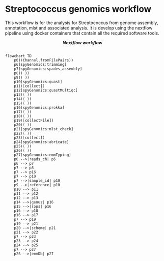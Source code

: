 # Streptococcus genomics workflow

This workflow is for the analysis for Streptococcus from genome assembly, annotation, mlst and associated analysis.
It is develop using the nextflow pipeline using docker containers that contain all the required software tools.

***<p align=center>Nextflow workflow</p>*** 

```mermaid

flowchart TD
    p0((Channel.fromFilePairs))
    p6[spyGenomics:trimming]
    p7[spyGenomics:spades_assembly]
    p8(( ))
    p9(( ))
    p10[spyGenomics:quast]
    p11([collect])
    p12[spyGenomics:quastMultiqc]
    p13(( ))
    p14(( ))
    p15(( ))
    p16[spyGenomics:prokka]
    p17(( ))
    p18(( ))
    p19([collectFile])
    p20(( ))
    p21[spyGenomics:mlst_check]
    p22(( ))
    p23([collect])
    p24[spyGenomics:abricate]
    p25(( ))
    p26(( ))
    p27[spyGenomics:emmTyping]
    p0 -->|reads_ch| p6
    p6 --> p7
    p7 --> p8
    p7 --> p16
    p7 --> p10
    p7 -->|sample_id| p10
    p9 -->|reference| p10
    p10 --> p11
    p11 --> p12
    p12 --> p13
    p14 -->|genus| p16
    p15 -->|spps| p16
    p16 --> p18
    p16 --> p17
    p7 --> p19
    p19 --> p21
    p20 -->|scheme| p21
    p21 --> p22
    p7 --> p23
    p23 --> p24
    p24 --> p25
    p7 --> p27
    p26 -->|emmDb| p27

```
